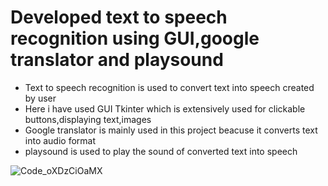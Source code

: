 # Developed text to speech recognition using GUI,google translator and playsound
* Text to speech recognition is used to convert text into speech created by user
* Here i have used GUI Tkinter which is extensively used for clickable buttons,displaying text,images
* Google translator is mainly used in this project beacuse it converts text into audio format
* playsound is used to play the sound of converted text into speech

![Code_oXDzCiOaMX](https://github.com/priya606/PROJECTS/assets/72040405/85d6cd5f-c62f-441a-9799-3390b6a39832)
